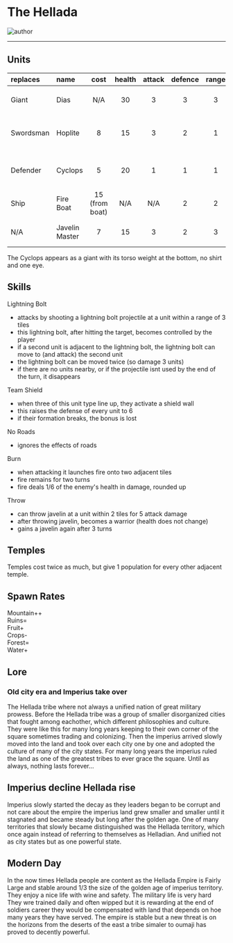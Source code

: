 # The Hellada

![author](https://img.shields.io/badge/author-op_penguin69%237943-%237289DA)

---

## Units

| replaces | name | cost | health | attack | defence | range | movement | skills |
|:---------|:-----|:----:|:------:|:------:|:-------:|:-----:|:--------:|:-------|
| Giant | Dias | N/A | 30 | 3 | 3 | 3 | 1 | Dash, Lightning Bolt |
| Swordsman | Hoplite | 8 | 15 | 3 | 2 | 1 | 1 | Dash, Fortify, Team Shield |
| Defender | Cyclops | 5 | 20 | 1 | 1 | 1 | 1 | Fortify, Scout, No Roads |
| Ship | Fire Boat | 15 (from boat) | N/A | N/A | 2 | 2 | 3 | Carry, Dash, Burn |
| N/A | Javelin Master | 7 | 15 | 3 | 2 | 3 | 1 | Dash, Fortify, Throw |

The Cyclops appears as a giant with its torso weight at the bottom, no shirt and one eye.

## Skills

Lightning Bolt

 - attacks by shooting a lightning bolt projectile at a unit within a range of 3 tiles
 - this lightning bolt, after hitting the target, becomes controlled by the player
 - if a second unit is adjacent to the lightning bolt, the lightning bolt can move to (and attack) the second unit
 - the lightning bolt can be moved twice (so damage 3 units)
 - if there are no units nearby, or if the projectile isnt used by the end of the turn, it disappears

Team Shield

 - when three of this unit type line up, they activate a shield wall
 - this raises the defense of every unit to 6
 - if their formation breaks, the bonus is lost

No Roads

 - ignores the effects of roads

Burn

 - when attacking it launches fire onto two adjacent tiles
 - fire remains for two turns
 - fire deals 1/6 of the enemy's health in damage, rounded up

Throw

 - can throw javelin at a unit within 2 tiles for 5 attack damage
 - after throwing javelin, becomes a warrior (health does not change)
 - gains a javelin again after 3 turns

## Temples

Temples cost twice as much, but give 1 population for every other adjacent temple.

## Spawn Rates

Mountain++  
Ruins=  
Fruit+  
Crops-  
Forest=  
Water+  

## Lore

### Old city era and Imperius take over

The Hellada tribe where not always a unified nation of great military prowess. Before the Hellada tribe was a group of smaller disorganized cities that fought among eachother, which different philosophies and culture. They were like this for many long years keeping to their own corner of the square sometimes trading and colonizing. Then the imperius arrived slowly moved into the land and took over each city one by one and adopted the culture of many of the city states. For many long years the imperius ruled the land as one of the greatest tribes to ever grace the square. Until as always, nothing lasts forever...

## Imperius decline Hellada rise

Imperius slowly started the decay as they leaders began to be corrupt and not care about the empire the imperius land grew smaller and smaller until it stagnated and became steady but long after the golden age. One of many territories that slowly became distinguished was the Hellada territory, which once again instead of referring to themselves as Helladian. And unified not as city states but as one powerful state.

## Modern Day

In the now times Hellada people are content as the Hellada Empire is Fairly Large and stable around 1/3 the size of the golden age of imperius territory. They enjoy a nice life with wine and safety. The military life is very hard They wre trained daily and often wipped but it is rewarding at the end of soldiers career they would be compensated with land that depends on hoe many years they have served. The empire is stable but a new threat is on the horizons from the deserts of the east a tribe simaler to oumaji has proved to decently powerful.
